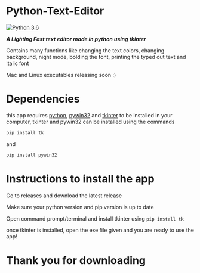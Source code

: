 # Python-Text-Editor

[![Python 3.6](https://img.shields.io/badge/python-3.6-blue.svg)](https://www.python.org/downloads/release/python-360/)

***A Lighting Fast text editor made in python using tkinter***

Contains many functions like changing the text colors, changing background, night mode, bolding the font, printing the typed out text and italic font

Mac and Linux executables releasing soon :)

# Dependencies

this app requires [python](https://www.python.org/downloads), [pywin32](https://pypi.org/project/pywin32/) and [tkinter](https://docs.python.org/3/library/tkinter.html) to be installed in your computer, tkinter and pywin32 can be installed using the commands

```sh
pip install tk
```
and
```sh
pip install pywin32
```

# Instructions to install the app

Go to releases and download the latest release

Make sure your python version and pip version is up to date

Open command prompt/terminal and install tkinter using `pip install tk`

once tkinter is installed, open the exe file given and you are ready to use the app!

# Thank you for downloading
